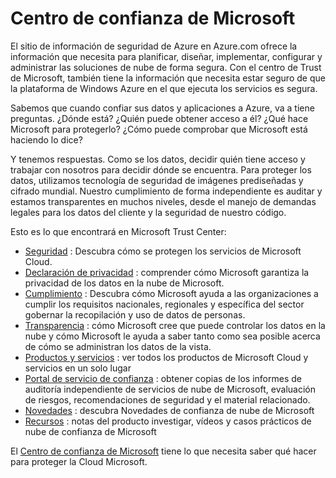 <properties
   pageTitle="Centro de confianza de Microsoft | Microsoft Azure"
   description="El centro de Microsoft Trust proporciona la información que necesita estar seguro de que la plataforma de Windows Azure en el que ejecuta los servicios es segura."
   services="security"
   documentationCenter="na"
   authors="TomShinder"
   manager="MBaldwin"
   editor="TomSh"/>

<tags
   ms.service="security"
   ms.devlang="na"
   ms.topic="article"
   ms.tgt_pltfrm="na"
   ms.workload="na"
   ms.date="08/09/2016"
   ms.author="terrylan"/>

# <a name="microsoft-trust-center"></a>Centro de confianza de Microsoft

El sitio de información de seguridad de Azure en Azure.com ofrece la información que necesita para planificar, diseñar, implementar, configurar y administrar las soluciones de nube de forma segura. Con el centro de Trust de Microsoft, también tiene la información que necesita estar seguro de que la plataforma de Windows Azure en el que ejecuta los servicios es segura.

Sabemos que cuando confiar sus datos y aplicaciones a Azure, va a tiene preguntas. ¿Dónde está? ¿Quién puede obtener acceso a él? ¿Qué hace Microsoft para protegerlo? ¿Cómo puede comprobar que Microsoft está haciendo lo dice?

Y tenemos respuestas. Como se los datos, decidir quién tiene acceso y trabajar con nosotros para decidir dónde se encuentra. Para proteger los datos, utilizamos tecnología de seguridad de imágenes prediseñadas y cifrado mundial. Nuestro cumplimiento de forma independiente es auditar y estamos transparentes en muchos niveles, desde el manejo de demandas legales para los datos del cliente y la seguridad de nuestro código.

Esto es lo que encontrará en Microsoft Trust Center:

- [Seguridad](https://aka.ms/tcsecurity) : Descubra cómo se protegen los servicios de Microsoft Cloud.
- [Declaración de privacidad](https://aka.ms/tcprivacy) : comprender cómo Microsoft garantiza la privacidad de los datos en la nube de Microsoft.
- [Cumplimiento](https://aka.ms/tccompliance) : Descubra cómo Microsoft ayuda a las organizaciones a cumplir los requisitos nacionales, regionales y específica del sector gobernar la recopilación y uso de datos de personas.
- [Transparencia](https://aka.ms/tctransparency) : cómo Microsoft cree que puede controlar los datos en la nube y cómo Microsoft le ayuda a saber tanto como sea posible acerca de cómo se administran los datos de la vista.
- [Productos y servicios](https://aka.ms/tcproductsservices) : ver todos los productos de Microsoft Cloud y servicios en un solo lugar
- [Portal de servicio de confianza](https://aka.ms/tcservicetrportal) : obtener copias de los informes de auditoría independiente de servicios de nube de Microsoft, evaluación de riesgos, recomendaciones de seguridad y el material relacionado.
- [Novedades](https://aka.ms/tcwhatsnew) : descubra Novedades de confianza de nube de Microsoft
- [Recursos](https://aka.ms/tcresources) : notas del producto investigar, vídeos y casos prácticos de nube de confianza de Microsoft

El [Centro de confianza de Microsoft](https://www.microsoft.com/trustcenter) tiene lo que necesita saber qué hacer para proteger la Cloud Microsoft.
